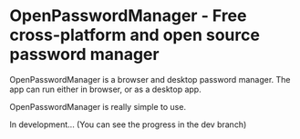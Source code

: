 # OpenPasswordManager - Free cross-platform and open source password manager
OpenPasswordManager is a browser and desktop password manager. The app can run either in browser, or as a desktop app.

OpenPasswordManager is really simple to use.

In development... (You can see the progress in the dev branch)
